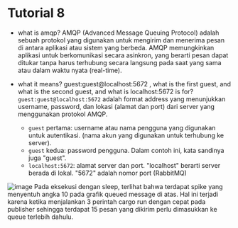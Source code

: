# Tutorial 8

* what is amqp?
  AMQP (Advanced Message Queuing Protocol) adalah sebuah protokol yang digunakan untuk mengirim dan menerima pesan di antara aplikasi atau sistem yang berbeda. AMQP memungkinkan aplikasi untuk berkomunikasi secara asinkron, yang berarti pesan dapat ditukar tanpa harus terhubung secara langsung pada saat yang sama atau dalam waktu nyata (real-time).
  

* what it means? guest:guest@localhost:5672 , what is the first guest, and what is
the second guest, and what is localhost:5672 is for?  
`guest:guest@localhost:5672` adalah format address yang menunjukkan username, password, dan lokasi (alamat dan port) dari server yang menggunakan protokol AMQP.
    * `guest` pertama: username atau nama pengguna yang digunakan untuk autentikasi. (nama akun yang digunakan untuk terhubung ke server).  
    * `guest` kedua: password pengguna. Dalam contoh ini, kata sandinya juga "guest".
    * `localhost:5672`: alamat server dan port. "localhost" berarti server berada di lokal. "5672" adalah nomor port (RabbitMQ)

![image](https://github.com/nadriha/tutorial8-subscriber/assets/116888619/b491ec2e-97d0-4c45-b012-610b64372c54)
Pada eksekusi dengan sleep, terlihat bahwa terdapat spike yang menyentuh angka 10 pada grafik queued message di atas. Hal ini terjadi karena ketika menjalankan 3 perintah cargo run dengan cepat pada publisher sehingga terdapat 15 pesan yang dikirim perlu dimasukkan ke queue terlebih dahulu.

